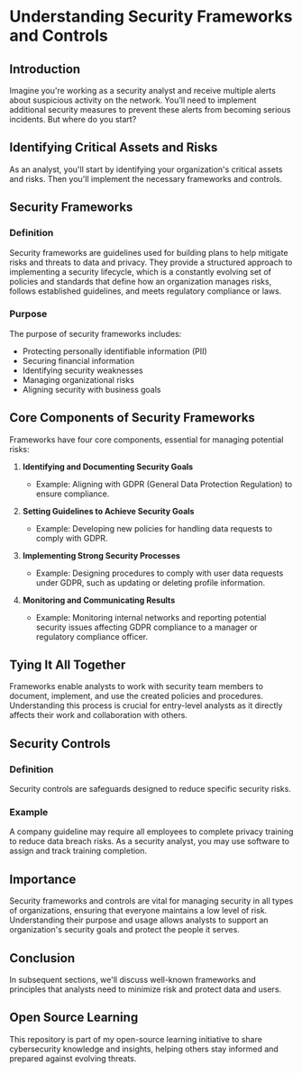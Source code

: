 # Understanding Security Frameworks and Controls

## Introduction
Imagine you're working as a security analyst and receive multiple alerts about suspicious activity on the network. You'll need to implement additional security measures to prevent these alerts from becoming serious incidents. But where do you start?

## Identifying Critical Assets and Risks
As an analyst, you'll start by identifying your organization's critical assets and risks. Then you'll implement the necessary frameworks and controls.

## Security Frameworks
### Definition
Security frameworks are guidelines used for building plans to help mitigate risks and threats to data and privacy. They provide a structured approach to implementing a security lifecycle, which is a constantly evolving set of policies and standards that define how an organization manages risks, follows established guidelines, and meets regulatory compliance or laws.

### Purpose
The purpose of security frameworks includes:
- Protecting personally identifiable information (PII)
- Securing financial information
- Identifying security weaknesses
- Managing organizational risks
- Aligning security with business goals

## Core Components of Security Frameworks
Frameworks have four core components, essential for managing potential risks:

1. **Identifying and Documenting Security Goals**
   - Example: Aligning with GDPR (General Data Protection Regulation) to ensure compliance.
   
2. **Setting Guidelines to Achieve Security Goals**
   - Example: Developing new policies for handling data requests to comply with GDPR.

3. **Implementing Strong Security Processes**
   - Example: Designing procedures to comply with user data requests under GDPR, such as updating or deleting profile information.

4. **Monitoring and Communicating Results**
   - Example: Monitoring internal networks and reporting potential security issues affecting GDPR compliance to a manager or regulatory compliance officer.

## Tying It All Together
Frameworks enable analysts to work with security team members to document, implement, and use the created policies and procedures. Understanding this process is crucial for entry-level analysts as it directly affects their work and collaboration with others.

## Security Controls
### Definition
Security controls are safeguards designed to reduce specific security risks.

### Example
A company guideline may require all employees to complete privacy training to reduce data breach risks. As a security analyst, you may use software to assign and track training completion.

## Importance
Security frameworks and controls are vital for managing security in all types of organizations, ensuring that everyone maintains a low level of risk. Understanding their purpose and usage allows analysts to support an organization's security goals and protect the people it serves.

## Conclusion
In subsequent sections, we'll discuss well-known frameworks and principles that analysts need to minimize risk and protect data and users.

## Open Source Learning
This repository is part of my open-source learning initiative to share cybersecurity knowledge and insights, helping others stay informed and prepared against evolving threats.

